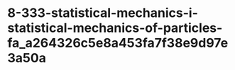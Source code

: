 # 8-333-statistical-mechanics-i-statistical-mechanics-of-particles-fa_a264326c5e8a453fa7f38e9d97e3a50a